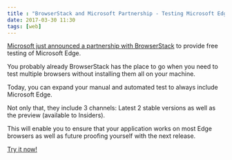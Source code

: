 ```yaml
---
title : "BrowserStack and Microsoft Partnership - Testing Microsoft Edge has never been that easy!"
date: 2017-03-30 11:30
tags: [web]
---
```


[Microsoft just announced a partnership with BrowserStack](https://blogs.windows.com/msedgedev/2017/03/30/free-edge-testing-browserstack/) to provide free testing of Microsoft Edge.

You probably already BrowserStack has the place to go when you need to test multiple browsers without installing them all on your machine.

Today, you can expand your manual and automated test to always include Microsoft Edge.

Not only that, they include 3 channels: Latest 2 stable versions as well as the preview (available to Insiders).

This will enable you to ensure that your application works on most Edge browsers as well as future proofing yourself with the next release.

<a class="btn btn-primary btn-lg" href="https://www.browserstack.com/test-on-microsoft-edge-browser">Try it now!</button>
